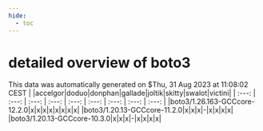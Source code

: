 ```yaml
---
hide:
  - toc
---
```


detailed overview of boto3
==========================


This data was automatically generated on $Thu, 31 Aug 2023 at 11:08:02 CEST
| |accelgor|doduo|donphan|gallade|joltik|skitty|swalot|victini|
| :---: | :---: | :---: | :---: | :---: | :---: | :---: | :---: | :---: |
|boto3/1.26.163-GCCcore-12.2.0|x|x|x|x|x|x|x|x|
|boto3/1.20.13-GCCcore-11.2.0|x|x|x|-|x|x|x|x|
|boto3/1.20.13-GCCcore-10.3.0|x|x|x|-|x|x|x|x|
